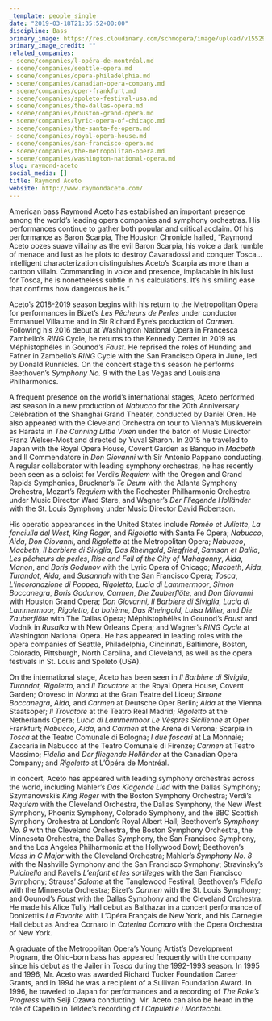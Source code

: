 ```yaml
---
_template: people_single
date: "2019-03-18T21:35:52+00:00"
discipline: Bass
primary_image: https://res.cloudinary.com/schmopera/image/upload/v1552944881/media/2019/03/RaymondAceto.jpg
primary_image_credit: ""
related_companies:
- scene/companies/l-opéra-de-montréal.md
- scene/companies/seattle-opera.md
- scene/companies/opera-philadelphia.md
- scene/companies/canadian-opera-company.md
- scene/companies/oper-frankfurt.md
- scene/companies/spoleto-festival-usa.md
- scene/companies/the-dallas-opera.md
- scene/companies/houston-grand-opera.md
- scene/companies/lyric-opera-of-chicago.md
- scene/companies/the-santa-fe-opera.md
- scene/companies/royal-opera-house.md
- scene/companies/san-francisco-opera.md
- scene/companies/the-metropolitan-opera.md
- scene/companies/washington-national-opera.md
slug: raymond-aceto
social_media: []
title: Raymond Aceto
website: http://www.raymondaceto.com/
---
```

American bass Raymond Aceto has established an important presence among the world’s leading opera companies and symphony orchestras. His performances continue to gather both popular and critical acclaim. Of his performance as Baron Scarpia, The Houston Chronicle hailed, “Raymond Aceto oozes suave villainy as the evil Baron Scarpia, his voice a dark rumble of menace and lust as he plots to destroy Cavaradossi and conquer Tosca…intelligent characterization distinguishes Aceto’s Scarpia as more than a cartoon villain. Commanding in voice and presence, implacable in his lust for Tosca, he is nonetheless subtle in his calculations. It’s his smiling ease that confirms how dangerous he is.”

Aceto’s 2018-2019 season begins with his return to the Metropolitan Opera for performances in Bizet’s _Les Pêcheurs de Perles_ under conductor Emmanuel Villaume and in Sir Richard Eyre’s production of _Carmen_. Following his 2016 debut at Washington National Opera in Francesca Zambello’s _RING_ Cycle, he returns to the Kennedy Center in 2019 as Méphistophélès in Gounod’s _Faust_. He reprised the roles of Hunding and Fafner in Zambello’s _RING_ Cycle with the San Francisco Opera in June, led by Donald Runnicles. On the concert stage this season he performs Beethoven’s _Symphony No. 9_ with the Las Vegas and Louisiana Philharmonics.

A frequent presence on the world’s international stages, Aceto performed last season in a new production of _Nabucco_ for the 20th Anniversary Celebration of the Shanghai Grand Theater, conducted by Daniel Oren. He also appeared with the Cleveland Orchestra on tour to Vienna’s Musikverein as Harasta in _The Cunning Little Vixen_ under the baton of Music Director Franz Welser-Most and directed by Yuval Sharon. In 2015 he traveled to Japan with the Royal Opera House, Covent Garden as Banquo in _Macbeth_ and Il Commendatore in _Don Giovanni_ with Sir Antonio Pappano conducting. A regular collaborator with leading symphony orchestras, he has recently been seen as a soloist for Verdi’s _Requiem_ with the Oregon and Grand Rapids Symphonies, Bruckner’s _Te Deum_ with the Atlanta Symphony Orchestra, Mozart’s _Requiem_ with the Rochester Philharmonic Orchestra under Music Director Ward Stare, and Wagner’s _Der Fliegende Holländer_ with the St. Louis Symphony under Music Director David Robertson.

His operatic appearances in the United States include _Roméo et Juliette_, _La fanciulla del West_, _King Roger_, and _Rigoletto_ with Santa Fe Opera; _Nabucco_, _Aida_, _Don Giovanni_, and _Rigoletto_ at the Metropolitan Opera; _Nabucco_, _Macbeth_, _Il barbiere di Siviglia_, _Das Rheingold_, _Siegfried_, _Samson et Dalila_, _Les pêcheurs de perles_, _Rise and Fall of the City of Mahagonny_, _Aida_, _Manon_, and _Boris Godunov_ with the Lyric Opera of Chicago; _Macbeth_, _Aida_, _Turandot_, _Aida,_ and _Susannah_ with the San Francisco Opera; _Tosca_, _L’incoronazione di Poppea_, _Rigoletto_, _Lucia di Lammermoor_, _Simon Boccanegra_, _Boris Godunov,_ _Carmen_, _Die Zauberflöte_, and _Don Giovanni_ with Houston Grand Opera; _Don Giovanni, Il Barbiere di Siviglia, Lucia di Lammermoor, Rigoletto, La bohème, Das Rheingold, Luisa Miller,_ and _Die Zauberflöte_ with The Dallas Opera; Méphistophélès in Gounod’s _Faust_ and Vodnik in _Rusalka_ with New Orleans Opera; and Wagner’s _RING Cycle_ at Washington National Opera. He has appeared in leading roles with the opera companies of Seattle, Philadelphia, Cincinnati, Baltimore, Boston, Colorado, Pittsburgh, North Carolina, and Cleveland, as well as the opera festivals in St. Louis and Spoleto (USA).

On the international stage, Aceto has been seen in _Il Barbiere di Siviglia_, _Turandot, Rigoletto_, and _Il Trovatore_ at the Royal Opera House, Covent Garden; Oroveso in _Norma_ at the Gran Teatre del Liceu; _Simone Boccanegra_, _Aida,_ and _Carmen_ at Deutsche Oper Berlin; _Aida_ at the Vienna Staatsoper; _Il Trovatore_ at the Teatro Real Madrid; _Rigoletto_ at the Netherlands Opera; _Lucia di Lammermoor_ _Le Vêspres Sicilienne_ at Oper Frankfurt; _Nabucco_, _Aida_, and _Carmen_ at the Arena di Verona; Scarpia in _Tosca_ at the Teatro Comunale di Bologna; _I due foscari_ at La Monnaie; Zaccaria in Nabucco at the Teatro Comunale di Firenze; _Carmen_ at Teatro Massimo; _Fidelio_ and _Der fliegende Holländer_ at the Canadian Opera Company; and _Rigoletto_ at L’Opéra de Montréal.

In concert, Aceto has appeared with leading symphony orchestras across the world, including Mahler’s _Das Klagende Lied_ with the Dallas Symphony; Szymanowski’s _King Roger_ with the Boston Symphony Orchestra; Verdi’s _Requiem_ with the Cleveland Orchestra, the Dallas Symphony, the New West Symphony, Phoenix Symphony, Colorado Symphony, and the BBC Scottish Symphony Orchestra at London’s Royal Albert Hall; Beethoven’s _Symphony No. 9_ with the Cleveland Orchestra, the Boston Symphony Orchestra, the Minnesota Orchestra, the Dallas Symphony, the San Francisco Symphony, and the Los Angeles Philharmonic at the Hollywood Bowl; Beethoven’s _Mass in C Major_ with the Cleveland Orchestra; Mahler’s _Symphony No. 8_ with the Nashville Symphony and the San Francisco Symphony; Stravinsky’s _Pulcinella_ and Ravel’s _L’enfant et les sortileges_ with the San Francisco Symphony; Strauss’ _Salome_ at the Tanglewood Festival; Beethoven’s _Fidelio_ with the Minnesota Orchestra; Bizet’s _Carmen_ with the St. Louis Symphony; and Gounod’s _Faust_ with the Dallas Symphony and the Cleveland Orchestra. He made his Alice Tully Hall debut as Balthazar in a concert performance of Donizetti’s _La Favorite_ with L’Opéra Français de New York, and his Carnegie Hall debut as Andrea Cornaro in _Caterina Cornaro_ with the Opera Orchestra of New York.

A graduate of the Metropolitan Opera’s Young Artist’s Development Program, the Ohio-born bass has appeared frequently with the company since his debut as the Jailer in _Tosca_ during the 1992-1993 season. In 1995 and 1996, Mr. Aceto was awarded Richard Tucker Foundation Career Grants, and in 1994 he was a recipient of a Sullivan Foundation Award. In 1996, he traveled to Japan for performances and a recording of _The Rake’s Progress_ with Seiji Ozawa conducting. Mr. Aceto can also be heard in the role of Capellio in Teldec’s recording of _I Capuleti e i Montecchi_.